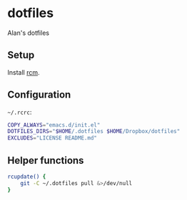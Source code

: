 # dotfiles #

Alan's dotfiles


## Setup ##

Install [rcm](https://github.com/thoughtbot/rcm).


## Configuration ##

`~/.rcrc`:

```bash
COPY_ALWAYS="emacs.d/init.el"
DOTFILES_DIRS="$HOME/.dotfiles $HOME/Dropbox/dotfiles"
EXCLUDES="LICENSE README.md"
```


## Helper functions ##

```sh
rcupdate() {
    git -C ~/.dotfiles pull &>/dev/null
}
```
